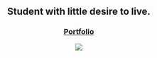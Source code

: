 
<h2 align="center"> Student with little desire to live. </h2>

<h3 align="center"><a href="https://fabian-martinez1.github.io/">Portfolio</a> </h3>

<div align="center">
<img src="https://media.giphy.com/media/mdzHqtdkwdeZG/giphy.gif?cid=ecf05e47rnj4h0bu8rwsj18hy0zi6yfk06g7zl03c184u5a8&rid=giphy.gif&ct=g"/>
 </div>
<br>

